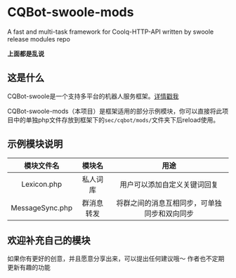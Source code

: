 # CQBot-swoole-mods
A fast and multi-task framework for Coolq-HTTP-API written by swoole release modules repo

**上面都是乱说**


## 这是什么
CQBot-swoole是一个支持多平台的机器人服务框架。[详情戳我](https://github.com/crazywhalecc/CQBot-swoole)

CQBot-swoole-mods（本项目）是框架适用的部分示例模块，你可以直接将此项目中的单独php文件存放到框架下的```sec/cqbot/mods/```文件夹下后reload使用。


## 示例模块说明
| 模块文件名 | 模块名 | 用途 |
| :-: | :-: | :-: |
| Lexicon.php | 私人词库 | 用户可以添加自定义关键词回复 |
| MessageSync.php | 群消息转发 | 将群之间的消息互相同步，可单独同步和双向同步 |


## 欢迎补充自己的模块
如果你有更好的创意，并且愿意分享出来，可以提出任何建议哦～
作者也不定期更新有趣的功能
